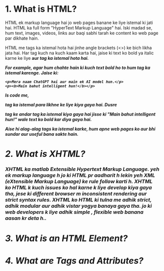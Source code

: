 # 1. What is HTML?
HTML ek markup language hai jo web pages banane ke liye istemal ki jati hai. HTML ka full form "HyperText Markup Language" hai. Iski madad se, hum text, images, videos, links aur baqi sabhi tarah ke content ko web page par dikhate hain.

HTML me tags ka istemal hota hai jinhe angle brackets (<>) ke bich likha jata hai. Har tag kuch na kuch kaam karta hai, jaise ki text ko bold ya italic karne ke liye <b> aur <i> tag ka istemal hota hai.

For example, agar hum chahte hain ki kuch text bold ho to hum <b> tag ka istemal karenge. Jaise ki: 
```
<p>Mera naam ChatGPT hai aur main ek AI model hun.</p>
<p><b>Main bahut intelligent hun!</b></p>
```
Is code me, <p> tag ka istemal para likhne ke liye kiya gaya hai. Dusre <p> tag ke andar <b> tag ka istemal kiya gaya hai jisse ki "Main bahut intelligent hun!" wale text ko bold kar diya gaya hai.

Aise hi alag-alag tags ka istemal karke, hum apne web pages ko aur bhi sundar aur useful bana sakte hain.
# 2. What is XHTML?
### XHTML ka matlab Extensible Hypertext Markup Language. yeh ek markup language h jo ki HTML pr aadharit h lekin yeh XML (eXtensible Markup Language) ke rule  follow karti h. XHTML ko HTML k kuch issues ko hal karne k liye develop kiya gaya tha, jese ki  different browser m inconsistent rendering aur strict syntax rules. XHTML ko HTML ki tulna me adhik strict, adhik modular aur adhik vistar yogya banaya gaya tha. jo ki web developers k liye adhik simple , flexible web banana aasan kr deta h.. 
# 3. What is an HTML Element?
# 4. What are Tags and Attributes?
